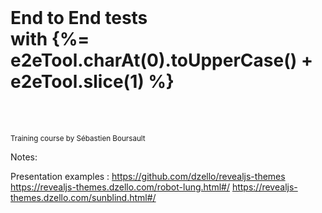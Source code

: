
<!-- .slide: class="slide--presentation-title" -->

<br>

<h1 class="mt-500">End to End tests <br>with {%= e2eTool.charAt(0).toUpperCase() + e2eTool.slice(1) %}</h1>

<br>
<br>

<p class="text-center"><small>Training course by Sébastien Boursault</small>

Notes:

Presentation examples : https://github.com/dzello/revealjs-themes
https://revealjs-themes.dzello.com/robot-lung.html#/
https://revealjs-themes.dzello.com/sunblind.html#/

